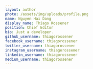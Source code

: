 ```yaml
---
layout: author
photo: /assets/img/uploads/profile.png
name: Nguyen Hai Dang
display_name: Thiago Rossener
position: Chief Editor
bio: Just a developer.
github_username: thiagorossener
facebook_username: thiagorossener
twitter_username: thiagorossener
instagram_username: thiagorossener
linkedin_username: thiagorossener
medium_username: thiagorossener
---
```


